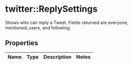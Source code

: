 # twitter::ReplySettings

Shows who can reply a Tweet. Fields returned are everyone, mentioned_users, and following.

## Properties
Name | Type | Description | Notes
------------ | ------------- | ------------- | -------------



